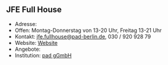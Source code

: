 ## JFE Full House
- Adresse:      
- Offen:        Montag-Donnerstag von 13-20 Uhr, Freitag 13-21 Uhr  
- Kontakt:      jfe.fullhouse@pad-berlin.de, 030 / 920 928 79
- Website:      [Website](https://www.pad-berlin.de/jugendarbeit-praevention-und-qualifikation/jfe-fullhouse)
- Angebote:     
- Institution:  [pad gGmbH](https://www.pad-berlin.de/)
